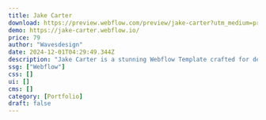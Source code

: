 ```yaml
---
title: Jake Carter
download: https://preview.webflow.com/preview/jake-carter?utm_medium=preview_link&utm_source=designer&utm_content=jake-carter&preview=c78623d48779514152eb63039a657624&locale=en&workflow=preview
demo: https://jake-carter.webflow.io/
price: 79
author: "Wavesdesign"
date: 2024-12-01T04:29:49.344Z
description: "Jake Carter is a stunning Webflow Template crafted for designers, artists, and photographers, featuring modern minimal design, seamless animations, CMS integration, and a fully functional shop."
ssg: ["Webflow"]
css: []
ui: []
cms: []
category: [Portfolio]
draft: false
---
```

